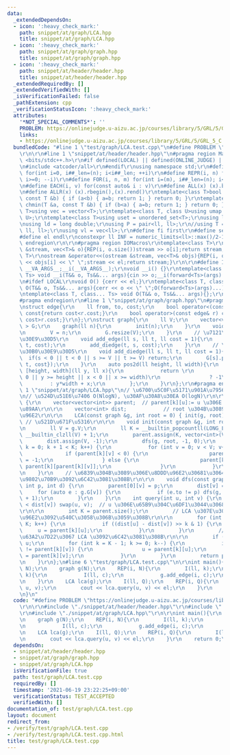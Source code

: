 ```yaml
---
data:
  _extendedDependsOn:
  - icon: ':heavy_check_mark:'
    path: snippet/at/graph/LCA.hpp
    title: snippet/at/graph/LCA.hpp
  - icon: ':heavy_check_mark:'
    path: snippet/at/graph/graph.hpp
    title: snippet/at/graph/graph.hpp
  - icon: ':heavy_check_mark:'
    path: snippet/at/header/header.hpp
    title: snippet/at/header/header.hpp
  _extendedRequiredBy: []
  _extendedVerifiedWith: []
  _isVerificationFailed: false
  _pathExtension: cpp
  _verificationStatusIcon: ':heavy_check_mark:'
  attributes:
    '*NOT_SPECIAL_COMMENTS*': ''
    PROBLEM: https://onlinejudge.u-aizu.ac.jp/courses/library/5/GRL/5/GRL_5_C
    links:
    - https://onlinejudge.u-aizu.ac.jp/courses/library/5/GRL/5/GRL_5_C
  bundledCode: "#line 1 \"test/graph/LCA.test.cpp\"\n#define PROBLEM \"https://onlinejudge.u-aizu.ac.jp/courses/library/5/GRL/5/GRL_5_C\"\
    \r\n\r\n#line 1 \"snippet/at/header/header.hpp\"\n#pragma region Macros\r\n#include\
    \ <bits/stdc++.h>\r\n#if defined(LOCAL) || defined(ONLINE_JUDGE) || defined(_DEBUG)\r\
    \n#include <atcoder/all>\r\n#endif\r\nusing namespace std;\r\n#define REP(i, n)\
    \ for(int i=0, i##_len=(n); i<i##_len; ++i)\r\n#define REPR(i, n) for(int i=(n);\
    \ i>=0; --i)\r\n#define FOR(i, n, m) for(int i=(m), i##_len=(n); i<i##_len; ++i)\r\
    \n#define EACH(i, v) for(const auto& i : v)\r\n#define ALL(x) (x).begin(),(x).end()\r\
    \n#define ALLR(x) (x).rbegin(),(x).rend()\r\ntemplate<class T>bool chmax(T &a,\
    \ const T &b) { if (a<b) { a=b; return 1; } return 0; }\r\ntemplate<class T>bool\
    \ chmin(T &a, const T &b) { if (b<a) { a=b; return 1; } return 0; }\r\ntemplate<class\
    \ T>using vec = vector<T>;\r\ntemplate<class T, class U>using umap = unordered_map<T,\
    \ U>;\r\ntemplate<class T>using uset = unordered_set<T>;\r\nusing ll = long long;\r\
    \nusing ld = long double;\r\nusing P = pair<ll, ll>;\r\n//using T = tuple<ll,\
    \ ll, ll>;\r\nusing vl = vec<ll>;\r\n#define fi first\r\n#define se second\r\n\
    #define el endl\r\nconstexpr ll INF = numeric_limits<ll>::max()/2-1;\r\n#pragma\
    \ endregion\r\n\r\n#pragma region IOMacros\r\ntemplate<class T>\r\nistream &operator>>(istream\
    \ &stream, vec<T>& o){REP(i, o.size())stream >> o[i];return stream;}\r\ntemplate<class\
    \ T>\r\nostream &operator<<(ostream &stream, vec<T>& objs){REP(i, objs.size())stream\
    \ << objs[i] << \" \";stream << el;return stream;}\r\n\r\n#define I(T, ...) ;T\
    \ __VA_ARGS__;__i(__VA_ARGS__);\r\nvoid __i() {}\r\ntemplate<class T, class...\
    \ Ts> void __i(T&& o, Ts&&... args){cin >> o;__i(forward<Ts>(args)...);}\r\n\r\
    \n#ifdef LOCAL\r\nvoid O() {cerr << el;}\r\ntemplate<class T, class... Ts> void\
    \ O(T&& o, Ts&&... args){cerr << o << \" \";O(forward<Ts>(args)...);}\r\n#else\r\
    \ntemplate<class T, class... Ts> void O(T&& o, Ts&&... args){};\r\n#endif\r\n\
    #pragma endregion\r\n#line 1 \"snippet/at/graph/graph.hpp\"\n#pragma region graph\r\
    \nstruct edge{\r\n    ll from, to, cost;\r\n    bool operator<(const edge& r)\
    \ const{return cost<r.cost;}\r\n    bool operator>(const edge& r) const{return\
    \ cost>r.cost;}\r\n};\r\nstruct graph{\r\n    ll V;\r\n    vector<vector<edge>\
    \ > G;\r\n    graph(ll n){\r\n        init(n);\r\n    }\r\n    void init(ll n){\r\
    \n        V = n;\r\n        G.resize(V);\r\n    }\r\n    // \u7121\u5411\u30B0\
    \u30E9\u30D5\r\n    void add_edge(ll s, ll t, ll cost = 1){\r\n        add_diedge(s,\
    \ t, cost);\r\n        add_diedge(t, s, cost);\r\n    }\r\n    // \u6709\u5411\
    \u30B0\u30E9\u30D5\r\n    void add_diedge(ll s, ll t, ll cost = 1){\r\n      \
    \  if(s < 0 || t < 0 || s >= V || t >= V) return;\r\n        G[s].push_back({s,\
    \ t, cost});\r\n    }\r\n    auto pos2d(ll height, ll width){\r\n        return\
    \ [height, width](ll y, ll x){\r\n            return \r\n                (y <\
    \ 0 || y >= height || x < 0 || x >= width)\r\n                ? -1\r\n       \
    \         : y*width + x;\r\n        };\r\n    }\r\n};\r\n#pragma endregion\n#line\
    \ 1 \"snippet/at/graph/LCA.hpp\"\n// \u6700\u5C0F\u5171\u901A\u7956\u5148\r\n\r\
    \n// \u524D\u51E6\u7406 O(NlogN), \u30AF\u30A8\u30EA O(logN)\r\n\r\nstruct LCA\
    \ {\r\n    vector<vector<int>> parent;  // parent[k][u]:= u \u306E 2^k \u5148\u306E\
    \u89AA\r\n\r\n    vector<int> dist;            // root \u304B\u3089\u306E\u8DDD\
    \u96E2\r\n\r\n    LCA(const graph &g, int root = 0) { init(g, root); }\r\n   \
    \ // \u521D\u671F\u5316\r\n\r\n    void init(const graph &g, int root = 0) {\r\
    \n        ll V = g.V;\r\n        ll K = __builtin_popcountll(LONG_LONG_MAX) -\
    \ __builtin_clzll(V) + 1;\r\n        parent.assign(K, vector<int>(V, -1));\r\n\
    \        dist.assign(V, -1);\r\n        dfs(g, root, -1, 0);\r\n        for (int\
    \ k = 0; k + 1 < K; k++) {\r\n            for (int v = 0; v < V; v++) {\r\n  \
    \              if (parent[k][v] < 0) {\r\n                    parent[k + 1][v]\
    \ = -1;\r\n                } else {\r\n                    parent[k + 1][v] =\
    \ parent[k][parent[k][v]];\r\n                }\r\n            }\r\n        }\r\
    \n    }\r\n    // \u6839\u304B\u3089\u306E\u8DDD\u96E2\u30681\u3064\u5148\u306E\
    \u9802\u70B9\u3092\u6C42\u3081\u308B\r\n\r\n    void dfs(const graph &g, int v,\
    \ int p, int d) {\r\n        parent[0][v] = p;\r\n        dist[v] = d;\r\n   \
    \     for (auto e : g.G[v]) {\r\n            if (e.to != p) dfs(g, e.to, v, d\
    \ + 1);\r\n        }\r\n    }\r\n    int query(int u, int v) {\r\n        if (dist[u]\
    \ < dist[v]) swap(u, v);  // u \u306E\u65B9\u304C\u6DF1\u3044\u3068\u3059\u308B\
    \r\n\r\n        int K = parent.size();\r\n        // LCA \u307E\u3067\u306E\u8DDD\
    \u96E2\u3092\u540C\u3058\u306B\u3059\u308B\r\n\r\n        for (int k = 0; k <\
    \ K; k++) {\r\n            if ((dist[u] - dist[v]) >> k & 1) {\r\n           \
    \     u = parent[k][u];\r\n            }\r\n        }\r\n        // \u4E8C\u5206\
    \u63A2\u7D22\u3067 LCA \u3092\u6C42\u3081\u308B\r\n\r\n        if (u == v) return\
    \ u;\r\n        for (int k = K - 1; k >= 0; k--) {\r\n            if (parent[k][u]\
    \ != parent[k][v]) {\r\n                u = parent[k][u];\r\n                v\
    \ = parent[k][v];\r\n            }\r\n        }\r\n        return parent[0][u];\r\
    \n    }\r\n};\n#line 6 \"test/graph/LCA.test.cpp\"\n\r\nint main(){\r\n    I(ll,\
    \ N);\r\n    graph g(N);\r\n    REP(i, N){\r\n        I(ll, k);\r\n        REP(j,\
    \ k){\r\n            I(ll, c);\r\n            g.add_edge(i, c);\r\n        }\r\
    \n    }\r\n    LCA lca(g);\r\n    I(ll, Q);\r\n    REP(i, Q){\r\n        I(ll,\
    \ u, v);\r\n        cout << lca.query(u, v) << el;\r\n    }\r\n    return 0;\r\
    \n}\n"
  code: "#define PROBLEM \"https://onlinejudge.u-aizu.ac.jp/courses/library/5/GRL/5/GRL_5_C\"\
    \r\n\r\n#include \"./snippet/at/header/header.hpp\"\r\n#include \"./snippet/at/graph/graph.hpp\"\
    \r\n#include \"./snippet/at/graph/LCA.hpp\"\r\n\r\nint main(){\r\n    I(ll, N);\r\
    \n    graph g(N);\r\n    REP(i, N){\r\n        I(ll, k);\r\n        REP(j, k){\r\
    \n            I(ll, c);\r\n            g.add_edge(i, c);\r\n        }\r\n    }\r\
    \n    LCA lca(g);\r\n    I(ll, Q);\r\n    REP(i, Q){\r\n        I(ll, u, v);\r\
    \n        cout << lca.query(u, v) << el;\r\n    }\r\n    return 0;\r\n}"
  dependsOn:
  - snippet/at/header/header.hpp
  - snippet/at/graph/graph.hpp
  - snippet/at/graph/LCA.hpp
  isVerificationFile: true
  path: test/graph/LCA.test.cpp
  requiredBy: []
  timestamp: '2021-06-19 23:22:25+09:00'
  verificationStatus: TEST_ACCEPTED
  verifiedWith: []
documentation_of: test/graph/LCA.test.cpp
layout: document
redirect_from:
- /verify/test/graph/LCA.test.cpp
- /verify/test/graph/LCA.test.cpp.html
title: test/graph/LCA.test.cpp
---
```

